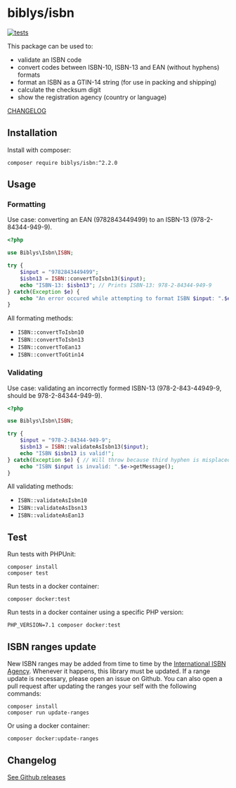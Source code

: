 # biblys/isbn

[![tests](https://github.com/biblys/isbn/actions/workflows/tests.yml/badge.svg)](https://github.com/biblys/isbn/actions/workflows/tests.yml)

This package can be used to:

- validate an ISBN code
- convert codes between ISBN-10, ISBN-13 and EAN (without hyphens) formats
- format an ISBN as a GTIN-14 string (for use in packing and shipping)
- calculate the checksum digit
- show the registration agency (country or language)

[CHANGELOG](https://github.com/biblys/isbn/releases)

## Installation

Install with composer:

```console
composer require biblys/isbn:^2.2.0
```

## Usage

### Formatting

Use case: converting an EAN (9782843449499) to an ISBN-13 (978-2-84344-949-9).

```php
<?php

use Biblys\Isbn\ISBN;

try {
    $input = "9782843449499";
    $isbn13 = ISBN::convertToIsbn13($input);
    echo "ISBN-13: $isbn13"; // Prints ISBN-13: 978-2-84344-949-9
} catch(Exception $e) {
    echo "An error occured while attempting to format ISBN $input: ".$e->getMessage();
}
```

All formating methods:

- `ISBN::convertToIsbn10`
- `ISBN::convertToIsbn13`
- `ISBN::convertToEan13`
- `ISBN::convertToGtin14`

### Validating

Use case: validating an incorrectly formed ISBN-13 (978-2-843-44949-9, should
be 978-2-84344-949-9).

```php
<?php

use Biblys\Isbn\ISBN;

try {
    $input = "978-2-84344-949-9";
    $isbn13 = ISBN::validateAsIsbn13($input);
    echo "ISBN $isbn13 is valid!";
} catch(Exception $e) { // Will throw because third hyphen is misplaced
    echo "ISBN $input is invalid: ".$e->getMessage();
}
```

All validating methods:

- `ISBN::validateAsIsbn10`
- `ISBN::validateAsIbsn13`
- `ISBN::validateAsEan13`

## Test

Run tests with PHPUnit:

```console
composer install
composer test
```

Run tests in a docker container:

```console
composer docker:test
```

Run tests in a docker container using a specific PHP version:

```console
PHP_VERSION=7.1 composer docker:test
```

## ISBN ranges update

New ISBN ranges may be added from time to time by the
[International ISBN Agency](https://www.isbn-international.org/). Whenever it
happens, this library must be updated. If a range update is necessary, please
open an issue on Github.
You can also open a pull request after updating the ranges your self with the
following commands:

```console
composer install
composer run update-ranges
```

Or using a docker container:

```console
composer docker:update-ranges
```

## Changelog

[See Github releases](https://github.com/biblys/isbn/releases)

